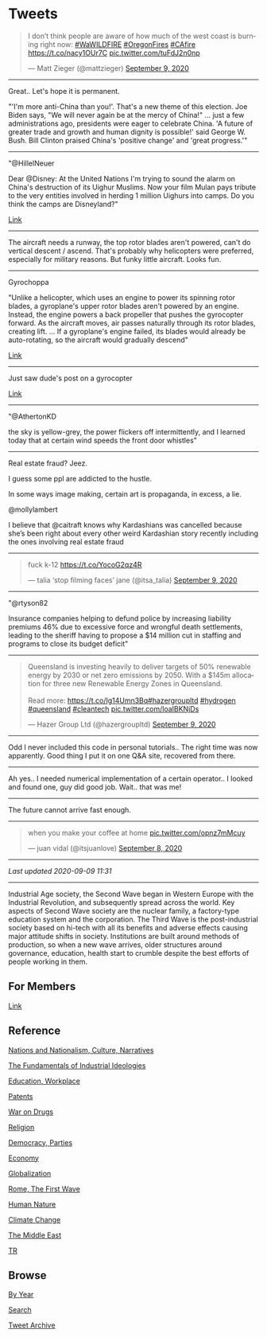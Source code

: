 # Tweets

<blockquote class="twitter-tweet"><p lang="en" dir="ltr">I don’t think people are aware of how much of the west coast is burning right now: <a href="https://twitter.com/hashtag/WaWILDFIRE?src=hash&amp;ref_src=twsrc%5Etfw">#WaWILDFIRE</a> <a href="https://twitter.com/hashtag/OregonFires?src=hash&amp;ref_src=twsrc%5Etfw">#OregonFires</a> <a href="https://twitter.com/hashtag/CAfire?src=hash&amp;ref_src=twsrc%5Etfw">#CAfire</a> <a href="https://t.co/nacy1OUr7C">https://t.co/nacy1OUr7C</a> <a href="https://t.co/tuFdJ2n0np">pic.twitter.com/tuFdJ2n0np</a></p>&mdash; Matt Zieger (@mattzieger) <a href="https://twitter.com/mattzieger/status/1303564302574522370?ref_src=twsrc%5Etfw">September 9, 2020</a></blockquote> <script async src="https://platform.twitter.com/widgets.js" charset="utf-8"></script>

---

Great.. Let's hope it is permanent. 

"'I'm more anti-China than you!'. That's a new theme of this
election. Joe Biden says, "We will never again be at the mercy of
China!"  ...  just a few administrations ago, presidents were eager to
celebrate China. 'A future of greater trade and growth and human
dignity is possible!' said George W. Bush. Bill Clinton praised
China's 'positive change' and 'great progress.'"

---

"@HillelNeuer

Dear @Disney: At the United Nations I'm trying to sound the alarm on
China's destruction of its Uighur Muslims. Now your film Mulan pays
tribute to the very entities involved in herding 1 million Uighurs
into camps. Do you think the camps are Disneyland?"

[Link](https://twitter.com/HillelNeuer/status/1303113121498886147)

---

The aircraft needs a runway, the top rotor blades aren't powered,
can't do vertical descent / ascend. That's probably why helicopters
were preferred, especially for military reasons. But funky little
aircraft. Looks fun.

---

Gyrochoppa

"Unlike a helicopter, which uses an engine to power its spinning rotor
blades, a gyroplane's upper rotor blades aren't powered by an
engine. Instead, the engine powers a back propeller that pushes the
gyrocopter forward. As the aircraft moves, air passes naturally
through its rotor blades, creating lift. ... If a gyroplane's engine
failed, its blades would already be auto-rotating, so the aircraft
would gradually descend"

[Link](https://www.wtsp.com/article/news/difference-between-helicopter-gyrocopter/67-14e7da97-9fec-4b26-9d0f-2e536c0c149b)

---

Just saw dude's post on a gyrocopter

[Link](https://twitter.com/SamChuiPhotos/status/1303377510072307712)

---

"@AthertonKD

the sky is yellow-grey, the power flickers off intermittently, and I
learned today that at certain wind speeds the front door whistles"

---

Real estate fraud? Jeez.

I guess some ppl are addicted to the hustle. 

In some ways image making, certain art is propaganda, in excess, a lie. 

@mollylambert

I believe that @caitraft knows why Kardashians was cancelled because
she’s been right about every other weird Kardashian story recently
including the ones involving real estate fraud

---

<blockquote class="twitter-tweet"><p lang="en" dir="ltr">fuck k-12 <a href="https://t.co/YocoG2qz4R">https://t.co/YocoG2qz4R</a></p>&mdash; talia ‘stop filming faces’ jane (@itsa_talia) <a href="https://twitter.com/itsa_talia/status/1303507911872851969?ref_src=twsrc%5Etfw">September 9, 2020</a></blockquote> <script async src="https://platform.twitter.com/widgets.js" charset="utf-8"></script>

---

"@rtyson82

Insurance companies helping to defund police by increasing liability
premiums 46% due to excessive force and wrongful death settlements,
leading to the sheriff having to propose a $14 million cut in staffing
and programs to close its budget deficit"

---

<blockquote class="twitter-tweet"><p lang="en" dir="ltr">Queensland is investing heavily to deliver targets of 50% renewable energy by 2030 or net zero emissions by 2050. With a $145m allocation for three new Renewable Energy Zones in Queensland. <br><br>Read more: <a href="https://t.co/Ig14Umn3Bq">https://t.co/Ig14Umn3Bq</a><a href="https://twitter.com/hashtag/hazergroupltd?src=hash&amp;ref_src=twsrc%5Etfw">#hazergroupltd</a> <a href="https://twitter.com/hashtag/hydrogen?src=hash&amp;ref_src=twsrc%5Etfw">#hydrogen</a> <a href="https://twitter.com/hashtag/queensland?src=hash&amp;ref_src=twsrc%5Etfw">#queensland</a> <a href="https://twitter.com/hashtag/cleantech?src=hash&amp;ref_src=twsrc%5Etfw">#cleantech</a> <a href="https://t.co/loaIBKNjDs">pic.twitter.com/loaIBKNjDs</a></p>&mdash; Hazer Group Ltd (@hazergroupltd) <a href="https://twitter.com/hazergroupltd/status/1303543688816209925?ref_src=twsrc%5Etfw">September 9, 2020</a></blockquote> <script async src="https://platform.twitter.com/widgets.js" charset="utf-8"></script>

---

Odd I never included this code in personal tutorials.. The right time
was now apparently. Good thing I put it on one Q&A site, recovered
from there.

---

Ah yes.. I needed numerical implementation of a certain operator.. I
looked and found one, guy did good job. Wait.. that was me!

---

The future cannot arrive fast enough. 

---

<blockquote class="twitter-tweet"><p lang="en" dir="ltr">when you make your coffee at home <a href="https://t.co/opnz7mMcuy">pic.twitter.com/opnz7mMcuy</a></p>&mdash; juan vidal (@itsjuanlove) <a href="https://twitter.com/itsjuanlove/status/1303135727618789382?ref_src=twsrc%5Etfw">September 8, 2020</a></blockquote> <script async src="https://platform.twitter.com/widgets.js" charset="utf-8"></script>

---

*Last updated 2020-09-09 11:31*

---

Industrial Age society, the Second Wave began in Western Europe with
the Industrial Revolution, and subsequently spread across the
world. Key aspects of Second Wave society are the nuclear family, a
factory-type education system and the corporation. The Third Wave is
the post-industrial society based on hi-tech with all its benefits and
adverse effects causing major attitude shifts in society. Institutions
are built around methods of production, so when a new wave arrives,
older structures around governance, education, health start to crumble
despite the best efforts of people working in them.

## For Members

[Link](https://thirdwave-members.herokuapp.com)

## Reference

[Nations and Nationalism, Culture, Narratives](/2013/02/nations-and-nationalism.md)

[The Fundamentals of Industrial Ideologies](/2011/04/fundamentals-of-industrial-ideologies.md)

[Education, Workplace](2017/09/education-workplace.md)

[Patents](/2018/09/patents.md)

[War on Drugs](/2019/11/war-on-drugs.md)

[Religion](/2015/04/god-religion.md)

[Democracy, Parties](/2016/11/democracy.md)

[Economy](/2018/05/economy.md)

[Globalization](/2018/09/globalization.md)

[Rome, The First Wave](/2017/12/rome.md)

[Human Nature](/2020/07/human-nature.md)

[Climate Change](/2018/12/climate.md)

[The Middle East](/2019/07/middleeast.md)

[TR](../tr)

## Browse

[By Year](years.md)

[Search](search.html)

[Tweet Archive](/tweets/README.md)




